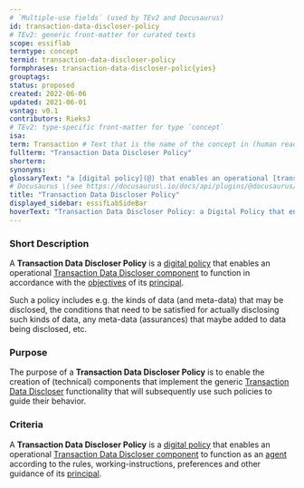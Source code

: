 ```yaml
---
# `Multiple-use fields` (used by TEv2 and Docusaurus)
id: transaction-data-discloser-policy
# TEv2: generic front-matter for curated texts
scope: essiflab
termtype: concept
termid: transaction-data-discloser-policy
formphrases: transaction-data-discloser-polic{yies}
grouptags:
status: proposed
created: 2022-06-06
updated: 2021-06-01
vsntag: v0.1
contributors: RieksJ
# TEv2: type-specific front-matter for type `concept`
isa:
term: Transaction # Text that is the name of the concept in (human readable) texts.
fullterm: "Transaction Data Discloser Policy"
shorterm:
synonyms:
glossaryText: "a [digital policy](@) that enables an operational [transaction data discloser](@) component to function in accordance with the [objectives](@) of its [principal](@)."
# Docusaurus \(see https://docusaurus\.io/docs/api/plugins/@docusaurus/plugin-content-docs#markdown-front-matter\):
title: "Transaction Data Discloser Policy"
displayed_sidebar: essifLabSideBar
hoverText: "Transaction Data Discloser Policy: a Digital Policy that enables an operational Transaction Data Discloser component to function in accordance with the Objectives of its Principal."
---
```


### Short Description
A **Transaction Data Discloser Policy** is a [digital policy](@) that enables an operational [Transaction Data Discloser component](@) to function in accordance with the [objectives](@) of its [principal](@).

Such a policy includes e.g. the kinds of data (and meta-data) that may be disclosed, the conditions that need to be satisfied for actually disclosing such kinds of data, any meta-data (assurances) that maybe added to data being disclosed, etc.

### Purpose
The purpose of a **Transaction Data Discloser Policy** is to enable the creation of (technical) components that implement the generic [Transaction Data Discloser](@) functionality that will subsequently use such policies to guide their behavior.

### Criteria
A **Transaction Data Discloser Policy** is a [digital policy](@) that enables an operational [Transaction Data Discloser component](@) to function as an [agent](@) according to the rules, working-instructions, preferences and other guidance of its [principal](@).
